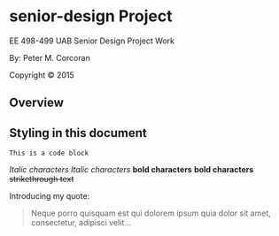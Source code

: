 # senior-design Project
EE 498-499 UAB Senior Design Project Work

By: Peter M. Corcoran

Copyright © 2015


## Overview



## Styling in this document
```
This is a code block
```

*Italic characters*
_Italic characters_
**bold characters**
__bold characters__
~~strikethrough text~~

Introducing my quote:
  
> Neque porro quisquam est qui
> dolorem ipsum quia dolor sit amet,
> consectetur, adipisci velit...
